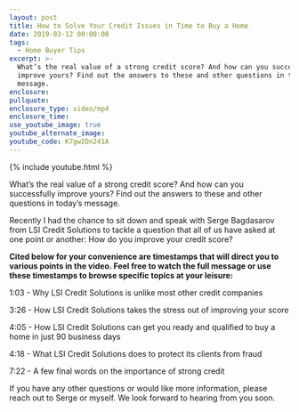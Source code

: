 ```yaml
---
layout: post
title: How to Solve Your Credit Issues in Time to Buy a Home
date: 2019-03-12 00:00:00
tags:
  - Home Buyer Tips
excerpt: >-
  What’s the real value of a strong credit score? And how can you successfully
  improve yours? Find out the answers to these and other questions in today’s
  message.
enclosure:
pullquote:
enclosure_type: video/mp4
enclosure_time:
use_youtube_image: true
youtube_alternate_image:
youtube_code: K7gwIDn241A
---
```


{% include youtube.html %}

What’s the real value of a strong credit score? And how can you successfully improve yours? Find out the answers to these and other questions in today’s message.

Recently I had the chance to sit down and speak with Serge Bagdasarov from LSI Credit Solutions to tackle a question that all of us have asked at one point or another: How do you improve your credit score?

**Cited below for your convenience are timestamps that will direct you to various points in the video. Feel free to watch the full message or use these timestamps to browse specific topics at your leisure:**

1:03 - Why LSI Credit Solutions is unlike most other credit companies

3:26 - How LSI Credit Solutions takes the stress out of improving your score

4:05 - How LSI Credit Solutions can get you ready and qualified to buy a home in just 90 business days

4:18 - What LSI Credit Solutions does to protect its clients from fraud

7:22 - A few final words on the importance of strong credit

If you have any other questions or would like more information, please reach out to Serge or myself. We look forward to hearing from you soon.